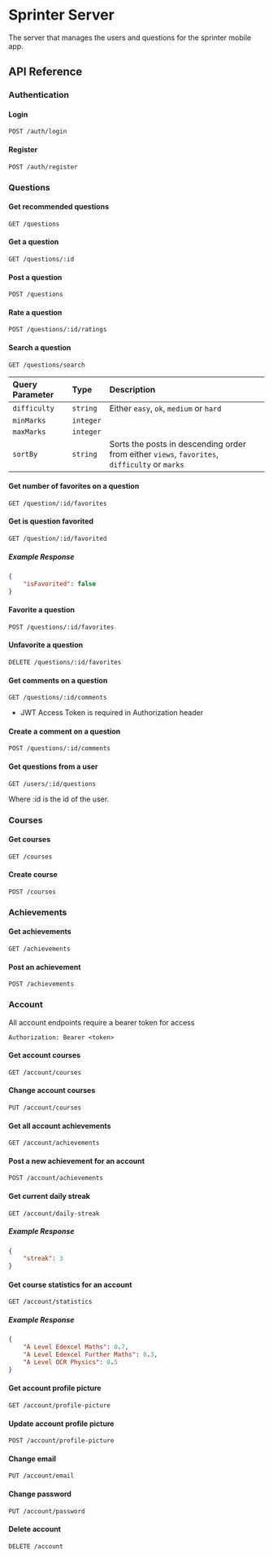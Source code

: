 # Sprinter Server

The server that manages the users and questions for the sprinter mobile app.

## API Reference

### Authentication

#### Login

```http
POST /auth/login
```

#### Register

```http
POST /auth/register
```

### Questions

#### Get recommended questions

```http
GET /questions
```

#### Get a question

```http
GET /questions/:id
```

#### Post a question

```http
POST /questions
```

#### Rate a question

```http
POST /questions/:id/ratings
```

#### Search a question

```http
GET /questions/search
```

| Query Parameter | Type      | Description                                                                                   |
| :-------------- | :-------- | :-------------------------------------------------------------------------------------------- |
| `difficulty`    | `string`  | Either `easy`, `ok`, `medium` or `hard`                                                       |
| `minMarks`      | `integer` |                                                                                               |
| `maxMarks`      | `integer` |                                                                                               |
| `sortBy`        | `string`  | Sorts the posts in descending order from either `views`, `favorites`, `difficulty` or `marks` |

#### Get number of favorites on a question

```http
GET /question/:id/favorites
```

#### Get is question favorited

```http
GET /question/:id/favorited
```

##### Example Response

```json
{
    "isFavorited": false
}
```

#### Favorite a question

```http
POST /questions/:id/favorites
```

#### Unfavorite a question

```http
DELETE /questions/:id/favorites
```

#### Get comments on a question

```http
GET /questions/:id/comments
```

-   JWT Access Token is required in Authorization header

#### Create a comment on a question

```http
POST /questions/:id/comments
```

#### Get questions from a user

```http
GET /users/:id/questions
```

Where :id is the id of the user.

### Courses

#### Get courses

```http
GET /courses
```

#### Create course

```http
POST /courses
```

### Achievements

#### Get achievements

```http
GET /achievements
```

#### Post an achievement

```http
POST /achievements
```

### Account

All account endpoints require a bearer token for access

```http
Authorization: Bearer <token>
```

#### Get account courses

```http
GET /account/courses
```

#### Change account courses

```http
PUT /account/courses
```

#### Get all account achievements

```http
GET /account/achievements
```

#### Post a new achievement for an account

```http
POST /account/achievements
```

#### Get current daily streak

```http
GET /account/daily-streak
```

##### Example Response

```json
{
    "streak": 3
}
```

#### Get course statistics for an account

```http
GET /account/statistics
```

##### Example Response

```json
{
    "A Level Edexcel Maths": 0.7,
    "A Level Edexcel Further Maths": 0.3,
    "A Level OCR Physics": 0.5
}
```

#### Get account profile picture

```http
GET /account/profile-picture
```

#### Update account profile picture

```http
POST /account/profile-picture
```

#### Change email

```http
PUT /account/email
```

#### Change password

```http
PUT /account/password
```

#### Delete account

```http
DELETE /account
```
